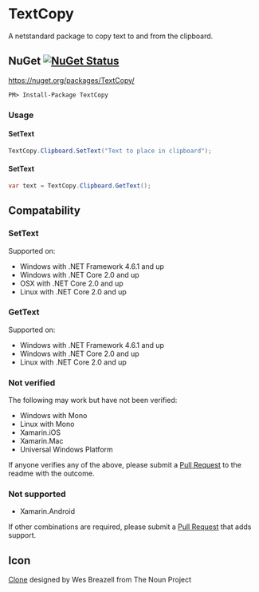 # TextCopy

A netstandard package to copy text to and from the clipboard.


## NuGet  [![NuGet Status](http://img.shields.io/nuget/v/TextCopy.svg?style=flat)](https://www.nuget.org/packages/TextCopy/)

https://nuget.org/packages/TextCopy/

    PM> Install-Package TextCopy


### Usage

#### SetText

```csharp
TextCopy.Clipboard.SetText("Text to place in clipboard");
```

#### SetText

```csharp
var text = TextCopy.Clipboard.GetText();
```

## Compatability

### SetText

Supported on:

 * Windows with .NET Framework 4.6.1 and up
 * Windows with .NET Core 2.0 and up
 * OSX with  .NET Core 2.0 and up
 * Linux with  .NET Core 2.0 and up

### GetText

Supported on:

 * Windows with .NET Framework 4.6.1 and up
 * Windows with .NET Core 2.0 and up
 * Linux with  .NET Core 2.0 and up

### Not verified

The following may work but have not been verified:

 * Windows with Mono
 * Linux with Mono
 * Xamarin.iOS
 * Xamarin.Mac
 * Universal Windows Platform

If anyone verifies any of the above, please submit a [Pull Request](https://help.github.com/articles/about-pull-requests/) to the readme with the outcome.

### Not supported

 * Xamarin.Android

If other combinations are required, please submit a [Pull Request](https://help.github.com/articles/about-pull-requests/) that adds support.

## Icon

<a href="https://thenounproject.com/term/Clone/207435/" target="_blank">Clone</a> designed by Wes Breazell from The Noun Project

